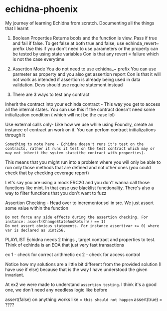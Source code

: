 # echidna-phoenix
My journey of learning Echidna from scratch. Documenting all the things that I learnt

1. Boolean Properties 
Returns bools and the function is view. Pass if true and fail if false. To get false at both true and false, use echinda_revert~ prefix
Use this if you don't need to use parameters or the property can be tested by using state variables 
Con is that any revert = faliure which is not the case everytime 

2. Assertion Mode 
You do not need to use echidna_~ prefix
You can use parmeter as property and you also get assertion report 
Con is that it will not work as intended if assertion is already being used in data validation. Devs should use require statement instead


3. There are 3 ways to test any contract 

Inherit the contract into your echinda contract - This way you get to access all the internal states.
You can use this if the contract doesn't need some initialization condition ( which will not be the case lol)

Use external calls only- Like how we use while using Foundry, create an instance of contract an work on it.
You can perfom contract initializations through it

`Something to note here - Echidna doesn't runs it's test on the contracts, rather it runs it test on the test contract which may or may not inherit the system state(the contract with properties).`

This means that you might run into a problem where you will only be able to run only those methods that are defined and not other ones (you could check that by checking coverage report)

Let's say you are using a mock ERC20 and you don't wanna call those functions like mint. In that case use blacklist functionality.
There's also a way to filter functions that you don't want to fuzz

Assertion Checking - Head over to incrementor.sol in src.
We just assert some value within the function 

    Do not force any side effects during the assertion checking. For instance: assert(ChangeStateAndReturn() == 1)
    Do not assert obvious statements. For instance assert(var >= 0) where var is declared as uint256.


PLAYLIST
Echidna needs 2 things , target contract and properties to test. 
Think of echinda is an EOA that just very fast transactions 


ex 1 - check for correct arithmetic 
ex 2 - check for access control

Notice how my solutions are a little bit different from the provided solution (I have use if else) because that is the way I have understood the given invariant.

At ex2 we were made to understand `assertion testing`. I think it's a good one, we don't need any needless logic like before

assert(false) on anything works like = `this should not happen`
assert(true) = ????


